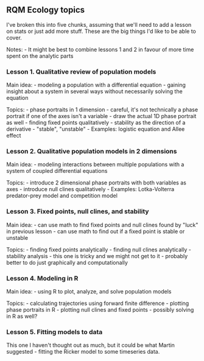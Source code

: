 ## RQM Ecology topics

I've broken this into five chunks, assuming that we'll need to add a lesson on stats or just add more stuff. These are the big things I'd like to be able to cover.

Notes:
	- It might be best to combine lessons 1 and 2 in favour of more time spent on the analytic parts 

### Lesson 1. Qualitative review of population models

Main idea: 
	- modeling a population with a differential equation
	- gaining insight about a system in several ways without necessarily solving the equation

Topics:
	- phase portraits in 1 dimension - careful, it's not technically a phase portrait if one of the axes isn't a variable - draw the actual 1D phase portrait as well 
	- finding fixed points qualitatively
	- stability as the direction of a derivative - "stable", "unstable"
	- Examples: logistic equation and Allee effect

### Lesson 2. Qualitative population models in 2 dimensions

Main idea:
	- modeling interactions between multiple populations with a system of coupled differential equations
	
Topics:
	- introduce 2 dimensional phase portraits with both variables as axes
	- introduce null clines qualitatively
	- Examples: Lotka-Volterra predator-prey model and competition model

### Lesson 3. Fixed points, null clines, and stability 

Main idea:
	- can use math to find fixed points and null clines found by "luck" in previous lesson
	- can use math to find out if a fixed point is stable or unstable

Topics:
	- finding fixed points analytically
	- finding null clines analytically
	- stability analysis - this one is tricky and we might not get to it - probably better to do just graphically and computationally

### Lesson 4. Modeling in R

Main idea:
	- using R to plot, analyze, and solve population models

Topics:
	- calculating trajectories using forward finite difference 
	- plotting phase portraits in R
	- plotting null clines and fixed points - possibly solving in R as well?

### Lesson 5. Fitting models to data

This one I haven't thought out as much, but it could be what Martin suggested - fitting the Ricker model to some timeseries data.


